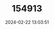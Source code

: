 ---
title: "154913"
category: "Leviprora inops"
draft: false
date: 2024-02-22 13:03:51
languages:
  English: ["Longhead Flatfish"]
---